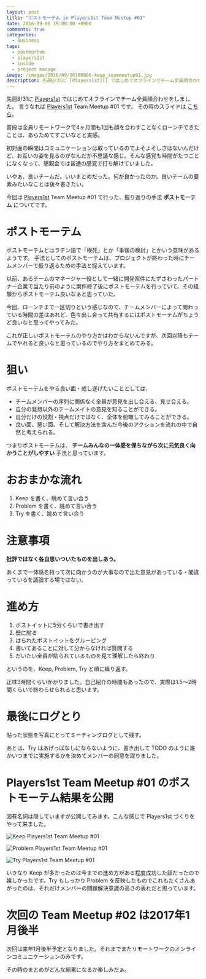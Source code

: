 ```yaml
---
layout: post
title: "ポストモーテム in Players1st Team Meetup #01"
date: 2016-09-06 19:00:00 +0900
comments: true
categories:
  - Business
tags:
  - postmortem
  - players1st
  - inside
  - project manage
image: /images/2016/09/20160906-keep_teammeetup01.jpg
description: 先週8/31に [Players1st][] ではじめてオフラインでチーム全員顔合わせをしました。言うなれば Players1st Team Meetup #01 です。
---
```


先週8/31に [Players1st][] ではじめてオフラインでチーム全員顔合わせをしました。
言うなれば [Players1st][] Team Meetup #01 です。
その時のスライドは [こちら](https://speakerdeck.com/dsea/players1st-team-meetup-number-01)。

普段は全員リモートワークで4ヶ月間も1回も顔を合わすことなくローンチできたことは、あらためてすごいなとと実感。

初対面の瞬間はコミュニケーションは取っているのでよそよそしさはないんだけど、お互いの姿を見るのがなんだか不思議な感じ。そんな感覚も時間がたつごとになくなって、懇親会では普通の感覚で打ち解けていました。

いやぁ、良いチームだ。いいまとめだった。何が良かったのか。良いチームの要素みたいなことは後々書きたい。

今回は [Players1st][] Team Meetup #01 で行った、振り返りの手法 **ポストモーテム** についてです。

# ポストモーテム

ポストモーテムとはラテン語で「検死」とか「事後の検討」とかいう意味があるようです。
手法としてのポストモーテムは、プロジェクトが終わった時にチームメンバーで振り返るための手法と捉えています。

以前、あるチームのマネージャー役として一緒に開発案件にたずさわったパートナー企業で当たり前のように案件終了後にポストモーテムを行っていて、その経験からポストモーテム良いなぁと思っていた。

今回、ローンチまで一区切りという感じなので、チームメンバーによって関わっている時間の差はあれど、色々出し合って共有するにはポストモーテムがちょうど良いなと思ってやってみた。

これが正しいポストモーテムのやり方かはわからないんですが、次回以降もチームでやれると良いなと思っているのでやり方をまとめてみる。

<!-- more -->

# 狙い

ポストモーテムをやる良い面・成し遂げたいこととしては、

* チームメンバーの序列に関係なく全員が意見を出し合える、見せ合える。
* 自分の発想以外のチームメイトの意見を知ることができる。
* 自分だけの役割・視点だけではなく、全体を俯瞰してみることができる。
* 良い面、悪い面、そして解決方法を含んだ今後のアクションを流れの中で自然と考えられる。

つまりポストモーテムは、 **チームみんなの一体感を保ちながら次に元気良く向かうことがしやすい** 手法と思っています。


# おおまかな流れ

1. Keep を書く、眺めて言い合う
1. Problem を書く、眺めて言い合う
1. Try を書く、眺めて言い合う

# 注意事項

**批評ではなく各自思いついたものを出しあう。**

あくまで一体感を持って次に向かうのが大事なので出た意見があっている・間違っているを議論する場ではない。

# 進め方

1. ポストイットに5分くらいで書き出す
1. 壁に貼る
1. はられたポストイットをグルーピング
1. 書いてあることに対して分からなければ質問する
1. だいたい全員が貼られているものを見て理解したら終わり

というのを、Keep, Problem, Try と順に繰り返す。

正味3時間くらいかかりました。自己紹介の時間もあったので、実際は1.5〜2時間くらいで終わらせられると思います。

# 最後にログとり

貼った状態を写真にとってミーティングログとして残す。

あとは、Try はあげっぱなしにならないように、書き出して TODO のように誰かいつまでに実施するかを決めてメンバーの同意を取りました。

# Players1st Team Meetup #01 のポストモーテム結果を公開

固有名詞は隠していますが公開してみます。こんな感じで Players1st づくりをやって来ました。

![Keep Players1st Team Meetup #01](/images/2016/09/20160906-keep_teammeetup01.jpg)

![Problem Players1st Team Meetup #01](/images/2016/09/20160906-problem_teammeetup01.jpg)

![Try Players1st Team Meetup #01](/images/2016/09/20160906-try_teammeetup01.jpg)

いきなり Keep が多かったのは今までの進め方がある程度成功した証だったので嬉しかったです。Try もしっかり Problem を反映したものでこれもたくさんあがったのは、それだけメンバーの問題解決意識の高さの表れだと思っています。

# 次回の Team Meetup #02 は2017年1月後半

次回は来年1月後半予定となりました。それまでまたリモートワークのオンラインコミュニケーションのみです。

その時のまとめがどんな結果になるか楽しみだぁ。

[Players1st]: https://players1.st/
